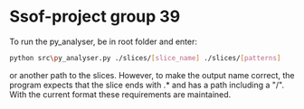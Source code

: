 # Ssof-project group 39

To run the py_analyser, be in root folder and enter:
```bash
python src\py_analyser.py ./slices/[slice_name] ./slices/[patterns]
```
or another path to the slices. However, to make the output name correct, the program expects that the slice ends with .* and has a path including a "/". With the current format these requirements are maintained.
